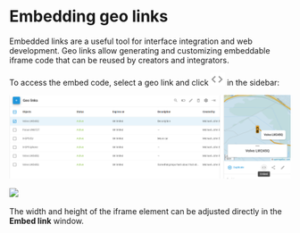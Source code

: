 # Embedding geo links

Embedded links are a useful tool for interface integration and web development. Geo links allow generating and customizing embeddable iframe code that can be reused by creators and integrators.

To access the embed code, select a geo link and click <img src="attachments/image-20250728-083751.png" alt="image-20250728-083751.png" data-size="line"> in the sidebar:

![](attachments/image-20250728-083848.png)

![](https://www.navixy.com/wp-content/uploads/2024/04/16-1.png)

The width and height of the iframe element can be adjusted directly in the **Embed link** window.

